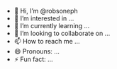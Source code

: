 - 👋 Hi, I’m @robsoneph
- 👀 I’m interested in ...
- 🌱 I’m currently learning ...
- 💞️ I’m looking to collaborate on ...
- 📫 How to reach me ...
- 😄 Pronouns: ...
- ⚡ Fun fact: ...

<!---
robsoneph/robsoneph is a ✨ special ✨ repository because its `README.md` (this file) appears on your GitHub profile.
You can click the Preview link to take a look at your changes.
--->
